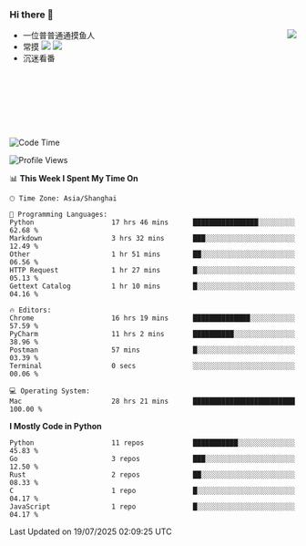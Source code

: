 ### Hi there 👋


<a href="https://github.com/yanlc39">
  <img align="right" src="https://github-readme-stats.vercel.app/api?username=yanlc39&show_icons=true&hide_border=true&icon_color=586069&title_color=a0a9af">
</a>

- 一位普普通通摸鱼人
- 常摸 ![](https://img.shields.io/badge/-Python-3e74a2?style=flat-square&logo=Python&logoColor=fff) ![](https://img.shields.io/badge/-C%2B%2B-brightgreen?style=flat-square)
- 沉迷看番



<br><br><br><br><br><br>


<!--START_SECTION:waka-->
![Code Time](http://img.shields.io/badge/Code%20Time-1%2C448%20hrs%2031%20mins-blue)

![Profile Views](http://img.shields.io/badge/Profile%20Views-0-blue)

📊 **This Week I Spent My Time On** 

```text
🕑︎ Time Zone: Asia/Shanghai

💬 Programming Languages: 
Python                   17 hrs 46 mins      ████████████████░░░░░░░░░   62.68 % 
Markdown                 3 hrs 32 mins       ███░░░░░░░░░░░░░░░░░░░░░░   12.49 % 
Other                    1 hr 51 mins        ██░░░░░░░░░░░░░░░░░░░░░░░   06.56 % 
HTTP Request             1 hr 27 mins        █░░░░░░░░░░░░░░░░░░░░░░░░   05.13 % 
Gettext Catalog          1 hr 10 mins        █░░░░░░░░░░░░░░░░░░░░░░░░   04.16 % 

🔥 Editors: 
Chrome                   16 hrs 19 mins      ██████████████░░░░░░░░░░░   57.59 % 
PyCharm                  11 hrs 2 mins       ██████████░░░░░░░░░░░░░░░   38.96 % 
Postman                  57 mins             █░░░░░░░░░░░░░░░░░░░░░░░░   03.39 % 
Terminal                 0 secs              ░░░░░░░░░░░░░░░░░░░░░░░░░   00.06 % 

💻 Operating System: 
Mac                      28 hrs 21 mins      █████████████████████████   100.00 % 
```

**I Mostly Code in Python** 

```text
Python                   11 repos            ███████████░░░░░░░░░░░░░░   45.83 % 
Go                       3 repos             ███░░░░░░░░░░░░░░░░░░░░░░   12.50 % 
Rust                     2 repos             ██░░░░░░░░░░░░░░░░░░░░░░░   08.33 % 
C                        1 repo              █░░░░░░░░░░░░░░░░░░░░░░░░   04.17 % 
JavaScript               1 repo              █░░░░░░░░░░░░░░░░░░░░░░░░   04.17 % 
```




 Last Updated on 19/07/2025 02:09:25 UTC
<!--END_SECTION:waka-->
